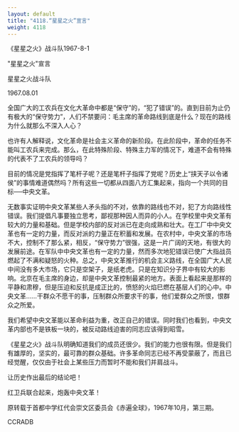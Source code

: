 ```yaml
---
layout: default
title: "4118.“星星之火”宣言"
weight: 4118
---
```


《星星之火》战斗队1967-8-1

"星星之火"宣言

星星之火战斗队

1967.08.01

全国广大的工农兵在文化大革命中都是“保守”的，“犯了错误”的。直到目前为止仍有极大的“保守势力”，人们不禁要问：毛主席的革命路线到底是什么？现在的路线为什么就那么不深入人心？

也许有人解释说，文化革命是社会主义革命的新阶段。在此阶段中，革命的任务不能叫工农兵来完成。那么，在此特殊阶段、特殊主力军的情况下，难道不会有特殊的代表不了工农兵的领导吗？

目前的情况是党指挥了笔杆子呢？还是笔杆子指挥了党呢？历史上“挟天子以令诸侯”的事情难道偶然吗？所有这些一切都从四面八方汇集起来，指向一个共同的目标──中央文革。

无数事实证明中央文革某些人矛头指的不对，依靠的路线也不对，犯了方向路线性错误。我们提倡凡事要独立思考，鄙视那种因人而异的小人。在学校里中央文革有较大的力量和基础。但是学校内部的反对派已在走向成熟和壮大。在工厂中中央文革也有一定的力量，而反对派的力量正在积蓄和发展。在农村中，中央文革的市场不大，控制不了那么紧，相反，“保守势力”很强，这是一片广阔的天地，有很大的发展前途。在军队中中央文革也有一定的力量，然而多次地犯错误已使广大指战员燃起了不满和疑怒的火种。总之，中央文革推行的机会主义路线，在全国广大人民中间没有多大市场，它只是空架子，是纸老虎。只是在知识分子界中有较大的影响。北京在毛主席的身边，却是中央文革控制最紧的地方。表面上看起来是那样的平静和肃穆，但是压迫和反抗是成正比的，愤怒的火焰巳燃在基层人们的心中。中央文革……干群众不愿干的事，压制群众所要求干的事，他们爱群众之所恨，恨群众之所爱。

我们希望中央文革能以革命利益为重，改正自己的错误。同时我们也看到，中央文革内部也不是铁板一块的，被反动路线迫害的同志应该得到昭雪。

《星星之火》战斗队明确知道我们的成员还很少。我们的能力也很有限。但是我们有雄厚的，坚实的，最可靠的群众基础。许多革命同志已经不再受蒙蔽了，而且已经觉醒，仅仅由于社会上某些压力而暂时不能和我们并肩战斗。

让历史作出最后的结论吧！

红卫兵联合起来，炮轰中央文革！

原转载于首都中学红代会崇文区委员会《赤遍全球》，1967年10月，第三期。

CCRADB

